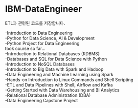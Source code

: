 # IBM-DataEngineer
ETL과 관련된 코드를 저장합니다.<br/>


-Introduction to Data Engineering <br/>
-Python for Data Science, AI & Development<br/>
-Python Project for Data Engineering <br/>
 took course so far... <br/>
-Introduction to Relational Databases (RDBMS)<br/>
-Databases and SQL for Data Science with Python<br/>
-Introduction to NoSQL Databases<br/>
-Introduction to Big Data with Spark and Hadoop<br/>
-Data Engineering and Machine Learning using Spark<br/>
-Hands-on Introduction to Linux Commands and Shell Scripting<br/>
-ETL and Data Pipelines with Shell, Airflow and Kafka<br/>
-Getting Started with Data Warehousing and BI Analytics<br/>
-Relational Database Administration (DBA)<br/>
-Data Engineering Capstone Project<br/>

